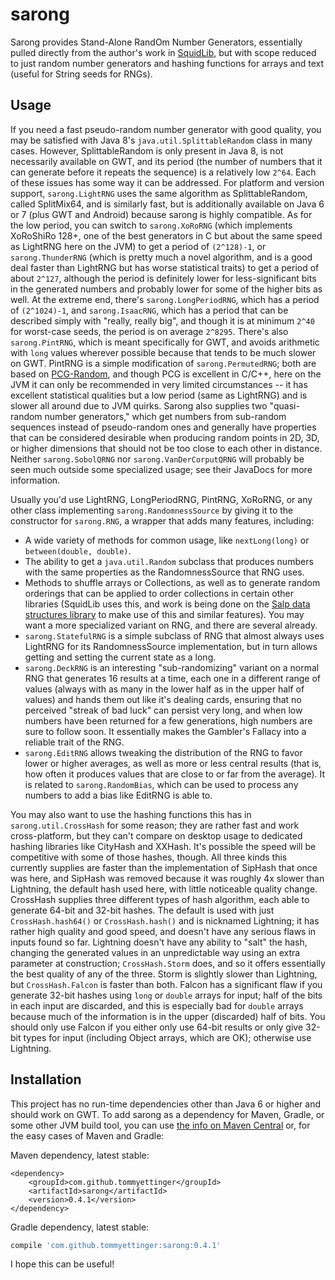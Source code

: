 # sarong
Sarong provides Stand-Alone RandOm Number Generators, essentially pulled directly from the author's
work in [SquidLib](https://github.com/SquidPony/SquidLib), but with scope reduced to just random
number generators and hashing functions for arrays and text (useful for String seeds for RNGs).

## Usage

If you need a fast pseudo-random number generator with good quality, you may be satisfied with
Java 8's `java.util.SplittableRandom` class in many cases. However, SplittableRandom is only present
in Java 8, is not necessarily available on GWT, and its period (the number of numbers that it can
generate before it repeats the sequence) is a relatively low `2^64`. Each of these issues has some way
it can be addressed. For platform and version support, `sarong.LightRNG` uses the same algorithm as
SplittableRandom, called SplitMix64, and is similarly fast, but is additionally available on Java 6
or 7 (plus GWT and Android) because sarong is highly compatible. As for the low period, you can switch
to `sarong.XoRoRNG` (which implements XoRoShiRo 128+, one of the best generators in C but about the
same speed as LightRNG here on the JVM) to get a period of `(2^128)-1`, or `sarong.ThunderRNG` (which
is pretty much a novel algorithm, and is a good deal faster than LightRNG but has worse statistical
traits) to get a period of about `2^127`, although the period is definitely lower for less-significant
bits in the generated numbers and probably lower for some of the higher bits as well. At the extreme
end, there's `sarong.LongPeriodRNG`, which has a period of `(2^1024)-1`, and `sarong.IsaacRNG`, which
has a period that can be described simply with "really, really big", and though it is at minimum `2^40`
for worst-case seeds, the period is on average `2^8295`. There's also `sarong.PintRNG`, which is meant
specifically for GWT, and avoids arithmetic with `long` values wherever possible because that tends to
be much slower on GWT. PintRNG is a simple modification of `sarong.PermutedRNG`; both are based on
[PCG-Random](http://www.pcg-random.org/), and though PCG is excellent in C/C++, here on the JVM it can
only be recommended in very limited circumstances -- it has excellent statistical qualities but a low
period (same as LightRNG) and is slower all around due to JVM quirks. Sarong also supplies two
"quasi-random number generators," which get numbers from sub-random sequences instead of pseudo-random
ones and generally have properties that can be considered desirable when producing random points in
2D, 3D, or higher dimensions that should not be too close to each other in distance. Neither
`sarong.SobolQRNG` nor `sarong.VanDerCorputQRNG` will probably be seen much outside some specialized
usage; see their JavaDocs for more information.

Usually you'd use LightRNG, LongPeriodRNG, PintRNG, XoRoRNG, or any other class implementing
`sarong.RandomnessSource` by giving it to the constructor for `sarong.RNG`, a wrapper that adds
many features, including:
  * A wide variety of methods for common usage, like `nextLong(long)` or `between(double, double)`.
  * The ability to get a `java.util.Random` subclass that produces numbers with the same properties
    as the RandomnessSource that RNG uses.
  * Methods to shuffle arrays or Collections, as well as to generate random orderings that can be
    applied to order collections in certain other libraries (SquidLib uses this, and work is being
    done on the [Salp data structures library](https://github.com/tommyettinger/salp) to make use of
    this and similar features).
You may want a more specialized variant on RNG, and there are several already.
  * `sarong.StatefulRNG` is a simple subclass of RNG that almost always uses LightRNG for its
    RandomnessSource implementation, but in turn allows getting and setting the current state as
    a long.
  * `sarong.DeckRNG` is an interesting "sub-randomizing" variant on a normal RNG that generates 16
    results at a time, each one in a different range of values (always with as many in the lower half
    as in the upper half of values) and hands them out like it's dealing cards, ensuring that no
    perceived "streak of bad luck" can persist very long, and when low numbers have been returned for
    a few generations, high numbers are sure to follow soon. It essentially makes the Gambler's
    Fallacy into a reliable trait of the RNG.
  * `sarong.EditRNG` allows tweaking the distribution of the RNG to favor lower or higher averages,
    as well as more or less central results (that is, how often it produces values that are close to
    or far from the average). It is related to `sarong.RandomBias`, which can be used to process
    any numbers to add a bias like EditRNG is able to.

You may also want to use the hashing functions this has in `sarong.util.CrossHash` for some reason;
they are rather fast and work cross-platform, but they can't compare on desktop usage to dedicated
hashing libraries like CityHash and XXHash. It's possible the speed will be competitive with some of
those hashes, though. All three kinds this currently supplies are faster than the implementation of
SipHash that once was here, and SipHash was removed because it was roughly 4x slower than Lightning,
the default hash used here, with little noticeable quality change. CrossHash supplies three different
types of hash algorithm, each able to generate 64-bit and 32-bit hashes. The default is used with
just `CrossHash.hash64()` or `CrossHash.hash()` and is nicknamed Lightning; it has rather high
quality and good speed, and doesn't have any serious flaws in inputs found so far. Lightning doesn't
have any ability to "salt" the hash, changing the generated values in an unpredictable way using an
extra parameter at construction; `CrossHash.Storm` does, and so it offers essentially the best
quality of any of the three. Storm is slightly slower than Lightning, but `CrossHash.Falcon` is
faster than both. Falcon has a significant flaw if you generate 32-bit hashes using `long` or
`double` arrays for input; half of the bits in each input are discarded, and this is especially bad
for `double` arrays because much of the information is in the upper (discarded) half of bits. You
should only use Falcon if you either only use 64-bit results or only give 32-bit types for input
(including Object arrays, which are OK); otherwise use Lightning.

## Installation
This project has no run-time dependencies other than Java 6 or higher and should work on GWT. To add
sarong as a dependency for Maven, Gradle, or some other JVM build tool, you can use
[the info on Maven Central](http://search.maven.org/#artifactdetails%7Ccom.github.tommyettinger%7Csarong%7C0.4.1%7Cjar)
or, for the easy cases of Maven and Gradle:

Maven dependency, latest stable:

```maven-pom
<dependency>
    <groupId>com.github.tommyettinger</groupId>
    <artifactId>sarong</artifactId>
    <version>0.4.1</version>
</dependency>
```

Gradle dependency, latest stable:

```groovy
compile 'com.github.tommyettinger:sarong:0.4.1'
```

I hope this can be useful!
